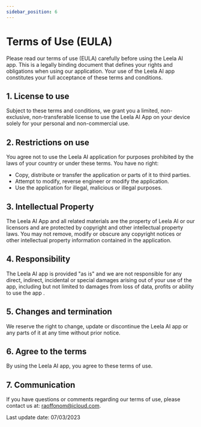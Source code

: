 ```yaml
---
sidebar_position: 6
---
```


# Terms of Use (EULA)

Please read our terms of use (EULA) carefully before using the Leela AI app. This is a legally binding document that defines your rights and obligations when using our application. Your use of the Leela AI app constitutes your full acceptance of these terms and conditions.

## 1. License to use

Subject to these terms and conditions, we grant you a limited, non-exclusive, non-transferable license to use the Leela AI App on your device solely for your personal and non-commercial use.

## 2. Restrictions on use

You agree not to use the Leela AI application for purposes prohibited by the laws of your country or under these terms. You have no right:

- Copy, distribute or transfer the application or parts of it to third parties.
- Attempt to modify, reverse engineer or modify the application.
- Use the application for illegal, malicious or illegal purposes.

## 3. Intellectual Property

The Leela AI App and all related materials are the property of Leela AI or our licensors and are protected by copyright and other intellectual property laws. You may not remove, modify or obscure any copyright notices or other intellectual property information contained in the application.

## 4. Responsibility

The Leela AI app is provided "as is" and we are not responsible for any direct, indirect, incidental or special damages arising out of your use of the app, including but not limited to damages from loss of data, profits or ability to use the app .

## 5. Changes and termination

We reserve the right to change, update or discontinue the Leela AI app or any parts of it at any time without prior notice.

## 6. Agree to the terms

By using the Leela AI app, you agree to these terms of use.

## 7. Communication

If you have questions or comments regarding our terms of use, please contact us at: [raoffonom@icloud.com](mailto:raoffonom@icloud.com).

Last update date: 07/03/2023
